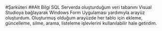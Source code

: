 #Şarküteri
##Alt Bilgi
SQL Serverda oluşturduğum veri tabanını Visual Studioya bağlayarak Windows Form Uygulaması yardımıyla arayüz oluşturdum. Oluşturmuş olduğum arayüzde her tablo için ekleme, güncelleme, silme, arama, listeleme 
işlevlerini kullanılabilir hale getirdim.
